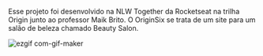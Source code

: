 Esse projeto foi desenvolvido na NLW Together da Rocketseat na trilha Origin junto ao professor Maik Brito.
O OriginSix se trata de um site para um salão de beleza chamado Beauty Salon.

![ezgif com-gif-maker](https://user-images.githubusercontent.com/87082271/151876870-5828c9fb-d3c0-4846-ba75-c3d8fa1042a5.gif)
